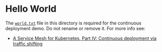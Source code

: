 # Hello World #

The [`world.txt`](world.txt) file in this directory is required for the
continuous deployment demo. Do not rename or remove it. For more info see:

* [A Service Mesh for Kubernetes, Part IV: Continuous deployment via traffic shifting](https://blog.buoyant.io/2016/11/04/a-service-mesh-for-kubernetes-part-iv-continuous-deployment-via-traffic-shifting/)
